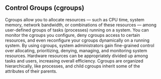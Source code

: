 ## Control Groups (cgroups)

Cgroups allow you to allocate resources — such as CPU time, system memory, network bandwidth, or combinations of these resources — among user-defined groups of tasks (processes) running on a system. You can monitor the cgroups you configure, deny cgroups access to certain resources, and even reconfigure your cgroups dynamically on a running system.
By using cgroups, system administrators gain fine-grained control over allocating, prioritizing, denying, managing, and monitoring system resources. Hardware resources can be appropriately divided up among tasks and users, increasing overall efficiency.
Cgroups are organized hierarchically, like processes, and child cgroups inherit some of the attributes of their parents.
